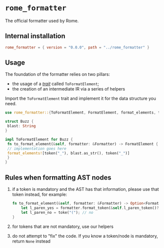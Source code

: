 # `rome_formatter`

The official formatter used by Rome.

## Internal installation

```toml
rome_formatter = { version = "0.0.0", path = "../rome_formatter" }
```

## Usage

The foundation of the formatter relies on two pillars:

- the usage of a [*trait*](https://doc.rust-lang.org/reference/items/traits.html) called `ToFormatElement`;
- the creation of an intermediate IR via a series of helpers

Import the `ToFormatElement` trait and implement it for the data structure you need.

```rust
use rome_formatter::{ToFormatElement, FormatElement, format_elements, token}

struct Buzz {
 blast: String
}

impl ToFormatElement for Buzz {
 fn to_format_element(&self, formatter: &Formatter) -> FormatElement {
 // implementation goes here
 format_elements![token("_"), blast.as_str(), token("_")]
 }
}

```

## Rules when formatting AST nodes

1. if a token is mandatory and the AST has that information, please use that token instead, for example:

	```rust
	fn to_format_element(&self, formatter: &Formatter) -> Option<FormatElement> {
		let l_paren_yes = formatter.format_token(&self.l_paren_token()?)?; // yes
		let l_paren_no = toke("("); // no
	}
	```

 1. for tokens that are not mandatory, use our helpers
 1. do not attempt to "fix" the code. If you know a token/node is mandatory, return `None` instead
